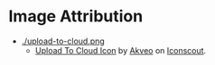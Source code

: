 # Image Attribution

* [./upload-to-cloud.png](./upload-to-cloud.png)
  * [Upload To Cloud Icon](https://iconscout.com/icons/upload-to-cloud) by [Akveo](https://iconscout.com/contributors/eva-icons) on [Iconscout](https://iconscout.com).
